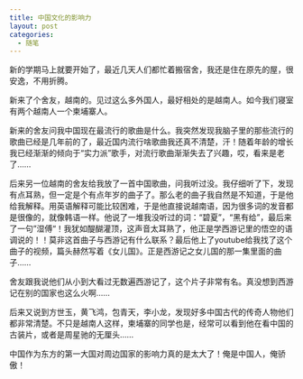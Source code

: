 ```yaml
---
title: 中国文化的影响力
layout: post
categories:
  - 随笔
---
```

新的学期马上就要开始了，最近几天人们都忙着搬宿舍，我还是住在原先的屋，很安逸，不用折腾。

新来了个舍友，越南的。见过这么多外国人，最好相处的是越南人。如今我们寝室有两个越南人一个柬埔寨人。

新来的舍友问我中国现在最流行的歌曲是什么。我突然发现我脑子里的那些流行的歌曲已经是几年前的了，最近国内流行啥歌曲我还真不清楚，汗！随着年龄的增长我已经渐渐的倾向于“实力派”歌手，对流行歌曲渐渐失去了兴趣，哎，看来是老了……

后来另一位越南的舍友给我放了一首中国歌曲，问我听过没。我仔细听了下，发现有点耳熟，但一定是个有点年岁的曲子了。那么老的曲子我自然是不知道，于是他给我解释。用英语解释可能比较困难，于是他直接说越南语，因为很多词的发音都是很像的，就像韩语一样。他说了一堆我没听过的词：“碧夏”，“黑有给”，最后来了一句”湿傅“！我犹如醍醐灌顶，这声音太耳熟了，他正是学西游记里的悟空的语调说的！！莫非这首曲子与西游记有什么联系？最后他上了youtube给我找了这个曲子的视频，篇头赫然写着《女儿国》。正是西游记之女儿国的那一集里面的曲子……

舍友跟我说他们从小到大看过无数遍西游记了，这个片子非常有名。真没想到西游记在别的国家也这么火啊……

后来又说到方世玉，黄飞鸿，包青天，李小龙，发现好多中国古代的传奇人物他们都非常清楚。不只是越南人这样，柬埔寨的同学也是，经常可以看到他在看中国的古装片，或者是周星驰的无厘头……

中国作为东方的第一大国对周边国家的影响力真的是太大了！俺是中国人，俺骄傲！
